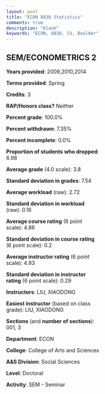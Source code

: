 ```yaml
---
layout: post
title: "ECON 8838 Statistics"
comments: true
description: "blank"
keywords: "ECON, 8838, CU, Boulder"
--- 
```

<head>
<script src="https://ajax.googleapis.com/ajax/libs/jquery/2.1.3/jquery.min.js"></script>
<script src="https://dl.dropboxusercontent.com/s/pc42nxpaw1ea4o9/highcharts.js?dl=0"></script>
<!-- <script src="../assets/js/highcharts.js"></script> -->
<style type="text/css">@font-face {
	font-family: "Bebas Neue";
	src: url(https://www.filehosting.org/file/details/544349/BebasNeue%20Regular.otf) format("opentype");
	}
	h1.Bebas { 
		font-family: "Bebas Neue", Verdana, Tahoma;
	}
</style>
</head>
<body>
	<div id="container" style="float: right; width: 45%; height: 88%; margin-left: 2.5%; margin-right: 2.5%;"></div>
	<script language="JavaScript">
		$(document).ready(function() {
		var chart = {type: 'column'};
		var title = {text: 'Grade Distribution'};
		var xAxis = {categories: ['A','B','C','D','F'],crosshair: true};
		var yAxis = {min: 0,title: {text: 'Percentage'}};
		var tooltip = {headerFormat: '<center><b><span style="font-size:20px">{point.key}</span></b></center>',
		               pointFormat: '<td style="padding:0"><b>{point.y:.1f}%</b></td>',
		               footerFormat: '</table>',shared: true,useHTML: true};
		var plotOptions = {column: {pointPadding: 0.0,borderWidth: 0}};  
		var credits = {enabled: false};var series= [{name: 'Percent',data: [85.0,15.0,0.0,0.0,0.0,]}];
		var json = {};
		json.chart = chart;
		json.title = title;
		json.tooltip = tooltip;
		json.xAxis = xAxis;
		json.yAxis = yAxis;  
		json.series = series;
		json.plotOptions = plotOptions;  
		json.credits = credits;
		$('#container').highcharts(json);
	});
	</script>
</body>
			   
## SEM/ECONOMETRICS 2

**Years provided**: 2009,2010,2014

**Terms provided**: Spring

**Credits**: 3

**RAP/Honors class?** Neither

**Percent grade**: 100.0%

**Percent withdrawn**: 7.35%

**Percent incomplete**: 0.0%

**Proportion of students who dropped**: 6.98

**Average grade** (4.0 scale): 3.8

**Standard deviation in grades**: 7.54

**Average workload** (raw): 2.72

**Standard deviation in workload** (raw): 0.16

**Average course rating** (6 point scale): 4.86

**Standard deviation in course rating** (6 point scale): 0.2

**Average instructor rating** (6 point scale): 4.93

**Standard deviation in instructor rating** (6 point scale): 0.29

**Instructors**: LIU, XIAODONG

**Easiest instructor** (based on class grade): LIU, XIAODONG

**Sections** (and **number of sections**): 001, 3

**Department**: ECON

**College**: College of Arts and Sciences

**A&S Division**: Social Sciences

**Level**: Doctoral

**Activity**: SEM - Seminar